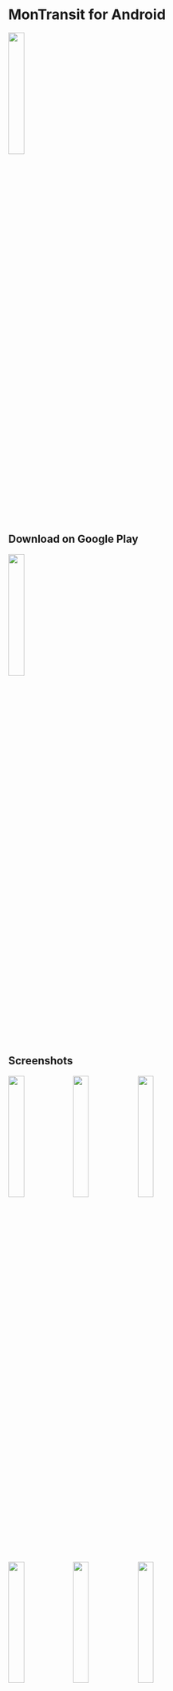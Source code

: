 # MonTransit for Android

<img width="25%" height="25%" src="https://raw.githubusercontent.com/mtransitapps/mtransit-for-android/master/pub/hi-res-app-icon.png"/>

## Download on Google Play

<a href="https://play.google.com/store/apps/details?id=org.mtransit.android"><img width="25%" height="25%" src="https://play.google.com/intl/en_us/badges/images/apps/en-play-badge.png"/></a>

## Screenshots

<img width="25%" height="25%" src="https://raw.githubusercontent.com/mtransitapps/mtransit-for-android/master/pub/screenshot-phone-1.png"/>
<img width="25%" height="25%" src="https://raw.githubusercontent.com/mtransitapps/mtransit-for-android/master/pub/screenshot-phone-2.png"/>
<img width="25%" height="25%" src="https://raw.githubusercontent.com/mtransitapps/mtransit-for-android/master/pub/screenshot-phone-3.png"/>
<img width="25%" height="25%" src="https://raw.githubusercontent.com/mtransitapps/mtransit-for-android/master/pub/screenshot-phone-4.png"/>
<img width="25%" height="25%" src="https://raw.githubusercontent.com/mtransitapps/mtransit-for-android/master/pub/screenshot-phone-5.png"/>
<img width="25%" height="25%" src="https://raw.githubusercontent.com/mtransitapps/mtransit-for-android/master/pub/screenshot-phone-6.png"/>
<img width="25%" height="25%" src="https://raw.githubusercontent.com/mtransitapps/mtransit-for-android/master/pub/screenshot-phone-7.png"/>
<img width="25%" height="25%" src="https://raw.githubusercontent.com/mtransitapps/mtransit-for-android/master/pub/screenshot-phone-8.png"/>

## Social

* [Facebook](https://www.facebook.com/MonTransit)

* [Google+](http://gplus.to/MonTransit/)

* [Twitter](https://twitter.com/montransit)

## BETA program

Learn more about the BETA program [here](https://github.com/mtransitapps/mtransit-for-android/wiki/BETA)

## License

* [Apache Version 2.0](http://www.apache.org/licenses/LICENSE-2.0.html)

## Other

[![Codacy Badge](https://api.codacy.com/project/badge/Grade/0341a9a6bd724240bea83045abe4efb3)](https://app.codacy.com/app/mmathieum/mtransit-for-android?utm_source=github.com&utm_medium=referral&utm_content=mtransitapps/mtransit-for-android&utm_campaign=Badge_Grade_Dashboard)
[![Build Status](https://travis-ci.org/mtransitapps/gradle-project.svg)](https://travis-ci.org/mtransitapps/gradle-project)
[![Coverity Scan Build Status](https://scan.coverity.com/projects/3792/badge.svg)](https://scan.coverity.com/projects/3792)
[![Bitdeli Badge](https://d2weczhvl823v0.cloudfront.net/mtransitapps/mtransit-for-android/trend.png)](https://bitdeli.com/free)
